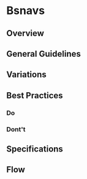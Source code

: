 # Bsnavs

## Overview

## General Guidelines

## Variations

## Best Practices

### Do

### Dont't

## Specifications

## Flow

